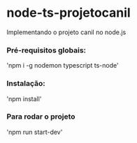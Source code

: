 # node-ts-projetocanil
Implementando o projeto canil no node.js

### Pré-requisitos globais:
'npm i -g nodemon typescript ts-node'
### Instalação:
'npm install'
### Para rodar o projeto
'npm run start-dev'
